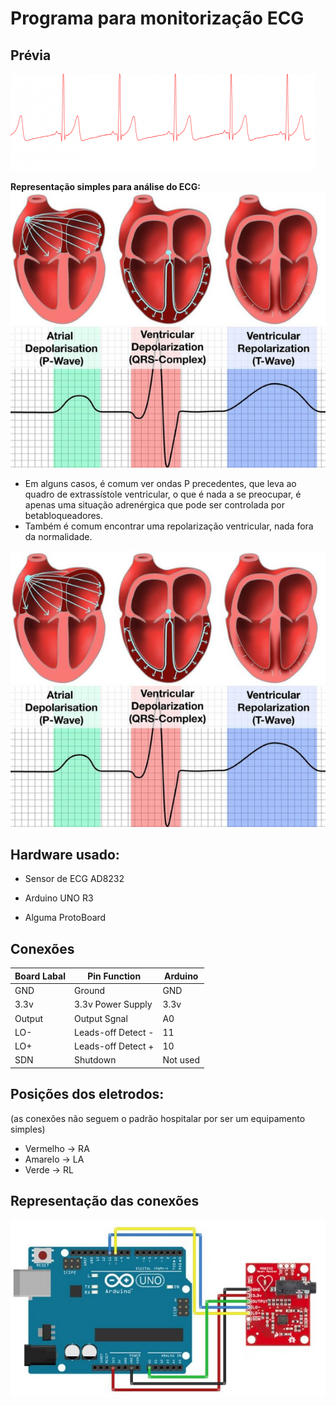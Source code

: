 # Programa para monitorização ECG

## Prévia
![Prévia do ECG](./img/p.png)

**Representação simples para análise do ECG:**
![Representação simples para análise do ECG](./img/R.png)

- Em alguns casos, é comum ver ondas P precedentes, que leva ao quadro de extrassístole ventricular, o que é nada a se preocupar, é apenas uma situação adrenérgica que pode ser controlada por betabloqueadores.
- Também é comum encontrar uma repolarização ventricular, nada fora da normalidade.

![Segundo exemplo simples para análise de ECG](./img/R2.png)

## Hardware usado:

- Sensor de ECG AD8232

- Arduino UNO R3

- Alguma ProtoBoard


## Conexões


| Board Labal | Pin Function |Arduino |
|---|---|---| 
| GND | Ground | GND |
|3.3v|3.3v Power Supply| 3.3v |
|Output|Output Sgnal| A0|
|LO-|Leads-off Detect -| 11 |
|LO+| Leads-off Detect +|10|
|SDN|Shutdown|Not used|


## Posições dos eletrodos:

(as conexões não seguem o padrão hospitalar por ser um equipamento simples)

- Vermelho -> RA
- Amarelo -> LA
- Verde -> RL

## Representação das conexões

![Representação das conexões](./img/figura-1.png)
